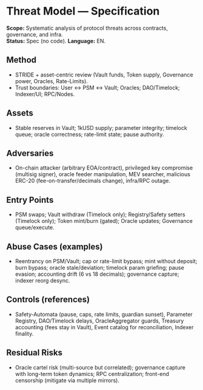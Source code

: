 # Threat Model — Specification
**Scope:** Systematic analysis of protocol threats across contracts, governance, and infra.  
**Status:** Spec (no code). **Language:** EN.

## Method
- STRIDE + asset-centric review (Vault funds, Token supply, Governance power, Oracles, Rate-Limits).
- Trust boundaries: User ↔ PSM ↔ Vault; Oracles; DAO/Timelock; Indexer/UI; RPC/Nodes.

## Assets
- Stable reserves in Vault; 1kUSD supply; parameter integrity; timelock queue; oracle correctness; rate-limit state; pause authority.

## Adversaries
- On-chain attacker (arbitrary EOA/contract), privileged key compromise (multisig signer), oracle feeder manipulation, MEV searcher, malicious ERC-20 (fee-on-transfer/decimals change), infra/RPC outage.

## Entry Points
- PSM swaps; Vault withdraw (Timelock only); Registry/Safety setters (Timelock only); Token mint/burn (gated); Oracle updates; Governance queue/execute.

## Abuse Cases (examples)
- Reentrancy on PSM/Vault; cap or rate-limit bypass; mint without deposit; burn bypass; oracle stale/deviation; timelock param griefing; pause evasion; accounting drift (6 vs 18 decimals); governance capture; indexer reorg desync.

## Controls (references)
- Safety-Automata (pause, caps, rate limits, guardian sunset), Parameter Registry, DAO/Timelock delays, OracleAggregator guards, Treasury accounting (fees stay in Vault), Event catalog for reconciliation, Indexer finality.

## Residual Risks
- Oracle cartel risk (multi-source but correlated); governance capture with long-term token dynamics; RPC centralization; front-end censorship (mitigate via multiple mirrors).
